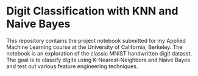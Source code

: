 # Digit Classification with KNN and Naive Bayes  
This repository contains the project notebook submitted for my Applied Machine Learning course at the University of California, Berkeley. The notebook is an exploration of the classic MNIST handwritten digit dataset. The goal is to classify digits using K-Nearest-Neighbors and Naive Bayes and test out various feature engineering techniques.
